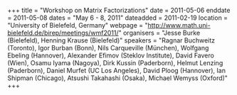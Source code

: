 +++
title = "Workshop on Matrix Factorizations"
date = 2011-05-06
enddate = 2011-05-08
dates = "May 6 - 8, 2011"
dateadded = 2011-02-19
location = "University of Bielefeld, Germany"
webpage = "http://www.math.uni-bielefeld.de/birep/meetings/wmf2011/"
organisers = "Jesse Burke (Bielefeld), Henning Krause (Bielefeld)"
speakers = "Ragnar Buchweitz (Toronto), Igor Burban (Bonn), Nils Carqueville (München), Wolfgang Ebeling (Hannover), Alexander Efimov (Steklov Institute), David Favero (Wien), Osamu Iyama (Nagoya), Dirk Kussin (Paderborn), Helmut Lenzing (Paderborn), Daniel Murfet (UC Los Angeles), David Ploog (Hannover), Ian Shipman (Chicago), Atsushi Takahashi (Osaka), Michael Wemyss (Oxford)"
+++
